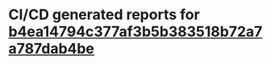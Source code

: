 # CI/CD generated reports for [b4ea14794c377af3b5b383518b72a7a787dab4be](https://github.com/hydephp/develop/commit/b4ea14794c377af3b5b383518b72a7a787dab4be)
